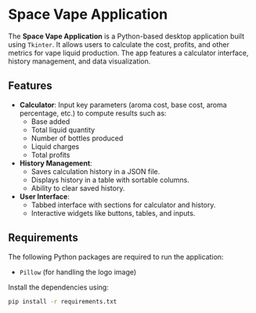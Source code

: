 # Space Vape Application

The **Space Vape Application** is a Python-based desktop application built using `Tkinter`. It allows users to calculate the cost, profits, and other metrics for vape liquid production. The app features a calculator interface, history management, and data visualization.

## Features

- **Calculator**: Input key parameters (aroma cost, base cost, aroma percentage, etc.) to compute results such as:
  - Base added
  - Total liquid quantity
  - Number of bottles produced
  - Liquid charges
  - Total profits
- **History Management**:
  - Saves calculation history in a JSON file.
  - Displays history in a table with sortable columns.
  - Ability to clear saved history.
- **User Interface**:
  - Tabbed interface with sections for calculator and history.
  - Interactive widgets like buttons, tables, and inputs.

## Requirements

The following Python packages are required to run the application:
- `Pillow` (for handling the logo image)

Install the dependencies using:
```bash
pip install -r requirements.txt
